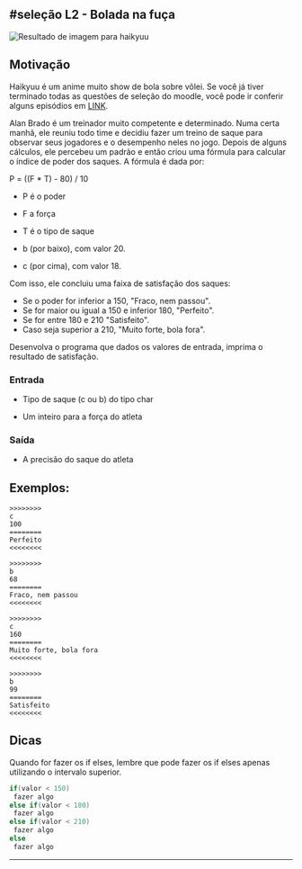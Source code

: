 ## #seleção L2 - Bolada na fuça


![Resultado de imagem para haikyuu](https://raw.githubusercontent.com/qxcodefup/moodle/master/base/032/__capa.jpg)

## Motivação

Haikyuu é um anime muito show de bola sobre vôlei. Se você já tiver terminado todas as questões de seleção do moodle, você pode ir conferir alguns episódios em [LINK](https://www.animesync.tv/v/V3Eo6xG9Wrjv/).

Alan Brado é um treinador muito competente e determinado. Numa certa manhã, ele reuniu todo time e decidiu fazer um treino de saque para observar seus jogadores e o desempenho neles no jogo. Depois de alguns cálculos, ele percebeu um padrão e então criou uma fórmula para calcular o índice de poder dos saques. A fórmula é dada por:

P = ((F \* T) - 80) / 10

* P é o poder
* F a força
* T é o tipo de saque

* b (por baixo), com valor 20.
* c (por cima), com valor 18.

Com isso, ele concluiu uma faixa de satisfação dos saques:

* Se o poder for inferior a 150, "Fraco, nem passou".
* Se for maior ou igual a 150 e inferior 180, "Perfeito".
* Se for entre 180 e 210 "Satisfeito".
* Caso seja superior a 210, "Muito forte, bola fora".

Desenvolva o programa que dados os valores de entrada, imprima o resultado de satisfação.

### Entrada

* Tipo de saque (c ou b) do tipo char
 
* Um inteiro para a força do atleta

### Saída

* A precisão do saque do atleta

## Exemplos:

```
>>>>>>>>
c
100
========
Perfeito
<<<<<<<<

>>>>>>>>
b
68
========
Fraco, nem passou
<<<<<<<<

>>>>>>>>
c
160
========
Muito forte, bola fora
<<<<<<<<

>>>>>>>>
b
99
========
Satisfeito
<<<<<<<<
```



## Dicas

Quando for fazer os if elses, lembre que pode fazer os if elses apenas utilizando o intervalo superior.

```C
if(valor < 150)
 fazer algo
else if(valor < 180)
 fazer algo
else if(valor < 210)
 fazer algo
else
 fazer algo
```
---
